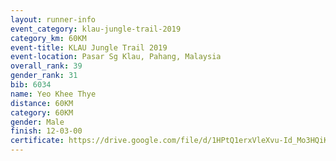 ```yaml
---
layout: runner-info 
event_category: klau-jungle-trail-2019 
category_km: 60KM 
event-title: KLAU Jungle Trail 2019 
event-location: Pasar Sg Klau, Pahang, Malaysia 
overall_rank: 39
gender_rank: 31
bib: 6034
name: Yeo Khee Thye
distance: 60KM
category: 60KM
gender: Male
finish: 12-03-00
certificate: https://drive.google.com/file/d/1HPtQ1erxVleXvu-Id_Mo3HQiKZgMre-v/view?usp=sharing
---
```

